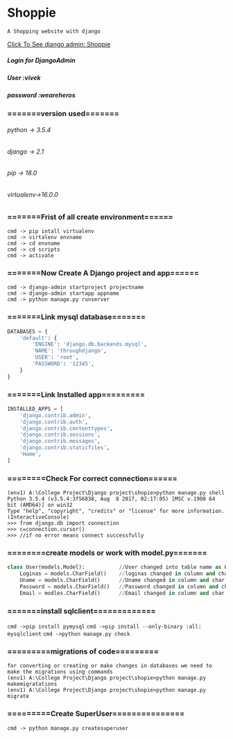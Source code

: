 # Shoppie 
    A Shopping website with django

[Click To See django admin: Shoppie](https://vivekskecher.pythonanywhere.com/admin)

##### Login for DjangoAdmin
##### User :vivek
##### password :weareheros


### =======version used=======

###### python -> 3.5.4
###### django -> 2.1
###### pip    -> 18.0
###### virtualenv->16.0.0

### =======Frist of all create environment======
```shell
cmd -> pip intall virtualenv
cmd -> virtalenv envname
cmd -> cd envname
cmd -> cd scripts
cmd -> activate
```

### =======Now Create A Django project and app======
```shell
cmd -> django-admin startproject projectname
cmd -> django-admin startapp appname
cmd -> python manage.py runserver 
```

### =======Link mysql database=======
```sql
DATABASES = {
    'default': {
        'ENGINE': 'django.db.backends.mysql',
        'NAME': 'throughdjango',
        'USER': 'root',
        'PASSWORD': '12345',
    }
}
```

### =======Link Installed app=========
```python
INSTALLED_APPS = [
    'django.contrib.admin',
    'django.contrib.auth',
    'django.contrib.contenttypes',
    'django.contrib.sessions',
    'django.contrib.messages',
    'django.contrib.staticfiles',
    'Home',
]
```

### ========Check For correct connection======
```shell
(env1) A:\College Project\Django project\shopie>python manage.py shell
Python 3.5.4 (v3.5.4:3f56838, Aug  8 2017, 02:17:05) [MSC v.1900 64 bit (AMD64)] on win32
Type "help", "copyright", "credits" or "license" for more information.
(InteractiveConsole)
>>> from django.db import connection
>>> c=connection.cursor()
>>> //if no error means connect successfully
```

### ========create models or work with model.py=======
```python
class User(models.Model):           //User changed into table name as Home_User
    Loginas = models.CharField()    //loginas changed in column and char is input type
    Uname = models.CharField()      //Uname changed in column and char is input type
    Password = models.CharField()   //Password changed in column and char is input type
    Email = modles.CharField()      //Email changed in column and char is input type
```

### =======install sqlclient=============

`cmd ->pip install pymysql`
`cmd ->pip install --only-binary :all: mysqlclient`
`cmd ->python manage.py check`


### =========migrations of code=========
```shell
for converting or creating or make changes in databases we need to make the migrations using commands
(env1) A:\College Project\Django project\shopie>python manage.py makemigratations
(env1) A:\College Project\Django project\shopie>python manage.py migrate
```

### =========Create SuperUser===============
`cmd -> python manage.py createsuperuser`
